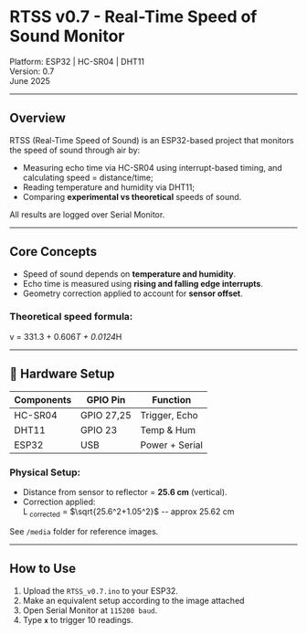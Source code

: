 # RTSS v0.7 - Real-Time Speed of Sound Monitor

Platform: ESP32 | HC-SR04 | DHT11  
Version: 0.7  
June 2025

---

## Overview

RTSS (Real-Time Speed of Sound) is an ESP32-based project that monitors the speed of sound through air by:

- Measuring echo time via HC-SR04 using interrupt-based timing, and calculating speed = distance/time;
- Reading temperature and humidity via DHT11;
- Comparing **experimental vs theoretical** speeds of sound.

All results are logged over Serial Monitor.

---

## Core Concepts

- Speed of sound depends on **temperature and humidity**.
- Echo time is measured using **rising and falling edge interrupts**.
- Geometry correction applied to account for **sensor offset**.

### Theoretical speed formula:

v = 331.3 + 0.606*T + 0.0124*H

---

## 🔩 Hardware Setup

|Components|  GPIO Pin | Function         |
|----------|-----------|------------------|
| HC-SR04  | GPIO 27,25| Trigger, Echo    |
| DHT11    | GPIO 23   | Temp & Hum       |
| ESP32    | USB       | Power + Serial   |

### Physical Setup:
- Distance from sensor to reflector = **25.6 cm** (vertical).
- Correction applied:  
  L<sub> corrected</sub> = $\sqrt{25.6^2+1.05^2}$ -- approx 25.62 cm

See `/media` folder for reference images.

---

## How to Use

1. Upload the `RTSS_v0.7.ino` to your ESP32.
2. Make an equivalent setup according to the image attached
3. Open Serial Monitor at `115200 baud`.
4. Type **`x`** to trigger 10 readings.
